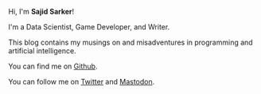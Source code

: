 Hi, I'm **Sajid Sarker**!

I'm a Data Scientist, Game Developer, and Writer.

This blog contains my musings on and misadventures in programming and artificial intelligence.

You can find me on [Github](https://www.github.com/sajidsarker).

You can follow me on [Twitter](https://www.twitter.com/sajidsarker) and <a rel="me" href="https://mastodon.social/@sajidsarker">Mastodon</a>.
